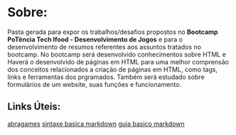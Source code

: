 # Sobre:
Pasta gerada para expor os trabalhos/desafios propostos no **Bootcamp PoTëncia Tech Ifood - Desenvolvimento de Jogos** e para o desenvolvimento de resumos referentes aos assuntos tratados no bootcamp.
No bootcamp será desenvolvido conhecimentos sobre HTML e 
Haverá o desenvolvido de páginas em HTML para uma melhor comprensão dos conceitos relacionados a criação de páginas em HTML, como tags, links e ferramentas dos prgramados. Também será estudado sobre formulários de um website, suas funções e funcionamento.
## Links Úteis:
[abragames](https://www.abragames.org)
[sintaxe basica markdown](https://www.markdownguide.org/cheat-sheet/)
[guia basico markdown](https://docs.pipz.com/central-de-ajuda/learning-center/guia-basico-de-markdown#open)